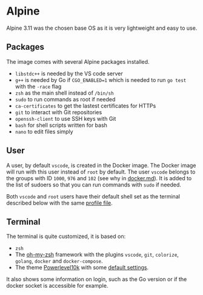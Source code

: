# Alpine

Alpine 3.11 was the chosen base OS as it is very lightweight and easy to use.

## Packages

The image comes with several Alpine packages installed.

- `libstdc++` is needed by the VS code server
- `g++` is needed by Go if `CGO_ENABLED=1` which is needed to run `go test` with the `-race` flag
- `zsh` as the main shell instead of `/bin/sh`
- `sudo` to run commands as root if needed
- `ca-certificates` to get the lastest certificates for HTTPs
- `git` to interact with Git repositories
- `openssh-client` to use SSH keys with Git
- `bash` for shell scripts written for bash
- `nano` to edit files simply

## User

A user, by default `vscode`, is created in the Docker image.
The Docker image will run with this user instead of `root` by default.
The user `vscode` belongs to the groups with ID `1000`, `976` and `102` (see why in [docker.md](docker.md)).
It is added to the list of sudoers so that you can run commands with `sudo` if needed.

Both `vscode` and `root` users have their default shell set as the terminal described below with the same [profile file](../.zshrc).

## Terminal

The terminal is quite customized, it is based on:

- `zsh`
- The [oh-my-zsh](https://github.com/robbyrussell/oh-my-zsh) framework with the plugins `vscode`, `git`, `colorize`, `golang`, `docker` and `docker-compose`.
- The theme [Powerlevel10k](https://github.com/romkatv/powerlevel10k) with some [default settings](../.p10k.zsh).

It also shows some information on login, such as the Go version or if the docker socket is accessible for example.
